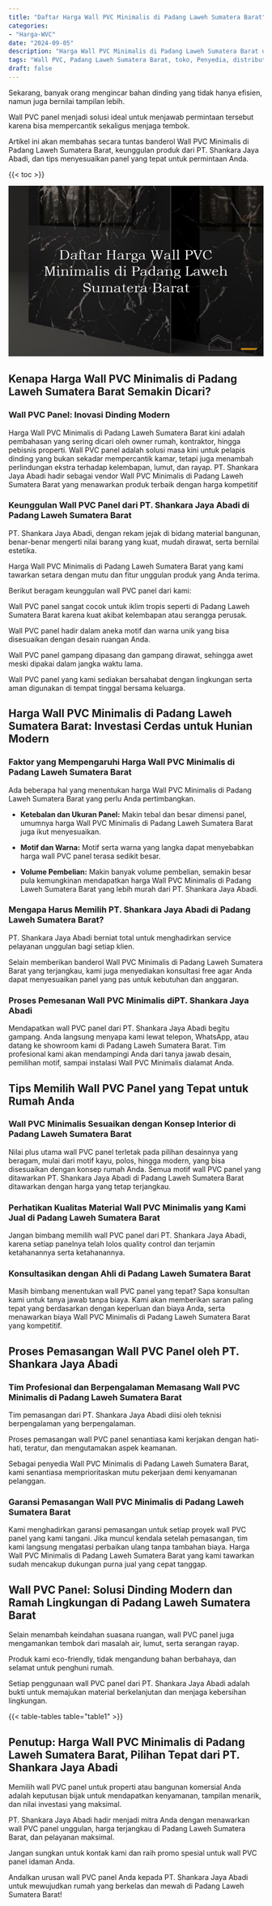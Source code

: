 ```yaml
---
title: "Daftar Harga Wall PVC Minimalis di Padang Laweh Sumatera Barat"
categories: 
- "Harga-WVC"
date: "2024-09-05"
description: "Harga Wall PVC Minimalis di Padang Laweh Sumatera Barat untuk tempat tinggal, office, serta toko. Panel unggulan, beragam motif, variasi warna menarik, dengan servis instalasi dikerjakan oleh teknisi berpengalaman dan garansi resmi!|Jasa penjualan Wall PVC Minimalis di Padang Laweh Sumatera Barat untuk keperluan hunian, kantor, atau toko, dengan material terbaik dan pemasangan oleh tim profesional dan jaminan resmi.|Alternatif Wall PVC Minimalis di Padang Laweh Sumatera Barat yang terpercaya bagi rumah, perkantoran, serta toko, bersama panel unggulan dan penempatan ditangani oleh tenaga ahli profesional dan jaminan resmi.|Penyediaan Wall PVC Minimalis di Padang Laweh Sumatera Barat bagi rumah, kantor, dan gerai, beserta material berkualitas dan penempatan dikerjakan oleh tenaga ahli profesional, disertai dengan kepastian resmi.}"
tags: "Wall PVC, Padang Laweh Sumatera Barat, toko, Penyedia, distributor"
draft: false
---
```


Sekarang, banyak orang mengincar bahan dinding yang tidak hanya efisien, namun juga bernilai tampilan lebih.

Wall PVC panel menjadi solusi ideal untuk menjawab permintaan tersebut karena bisa mempercantik sekaligus menjaga tembok.

Artikel ini akan membahas secara tuntas banderol Wall PVC Minimalis di Padang Laweh Sumatera Barat, keunggulan produk dari PT. Shankara Jaya Abadi, dan tips menyesuaikan panel yang tepat untuk permintaan Anda.

{{< toc >}}

![Daftar Harga Wall PVC Minimalis di Padang Laweh Sumatera Barat](/images/Harga-WVC/Daftar-Harga-Wall-PVC-Minimalis-di-Padang-Laweh-Sumatera-Barat.png)


## Kenapa Harga Wall PVC Minimalis di Padang Laweh Sumatera Barat Semakin Dicari?

### Wall PVC Panel: Inovasi Dinding Modern

Harga Wall PVC Minimalis di Padang Laweh Sumatera Barat kini adalah pembahasan yang sering dicari oleh owner rumah, kontraktor, hingga pebisnis properti. Wall PVC panel adalah solusi masa kini untuk pelapis dinding yang bukan sekadar mempercantik kamar, tetapi juga menambah perlindungan ekstra terhadap kelembapan, lumut, dan rayap. PT. Shankara Jaya Abadi hadir sebagai vendor Wall PVC Minimalis di Padang Laweh Sumatera Barat yang menawarkan produk terbaik dengan harga kompetitif

### Keunggulan Wall PVC Panel dari PT. Shankara Jaya Abadi di Padang Laweh Sumatera Barat

PT. Shankara Jaya Abadi, dengan rekam jejak di bidang material bangunan, benar-benar mengerti nilai barang yang kuat, mudah dirawat, serta bernilai estetika.

Harga Wall PVC Minimalis di Padang Laweh Sumatera Barat yang kami tawarkan setara dengan mutu dan fitur unggulan produk yang Anda terima.

Berikut beragam keunggulan wall PVC panel dari kami:

Wall PVC panel sangat cocok untuk iklim tropis seperti di Padang Laweh Sumatera Barat karena kuat akibat kelembapan atau serangga perusak.

Wall PVC panel hadir dalam aneka motif dan warna unik yang bisa disesuaikan dengan desain ruangan Anda.

Wall PVC panel gampang dipasang dan gampang dirawat, sehingga awet meski dipakai dalam jangka waktu lama.

Wall PVC panel yang kami sediakan bersahabat dengan lingkungan serta aman digunakan di tempat tinggal bersama keluarga.

## Harga Wall PVC Minimalis di Padang Laweh Sumatera Barat: Investasi Cerdas untuk Hunian Modern

### Faktor yang Mempengaruhi Harga Wall PVC Minimalis di Padang Laweh Sumatera Barat

Ada beberapa hal yang menentukan harga Wall PVC Minimalis di Padang Laweh Sumatera Barat yang perlu Anda pertimbangkan.

- **Ketebalan dan Ukuran Panel:** Makin tebal dan besar dimensi panel, umumnya harga Wall PVC Minimalis di Padang Laweh Sumatera Barat juga ikut menyesuaikan.

- **Motif dan Warna:** Motif serta warna yang langka dapat menyebabkan harga wall PVC panel terasa sedikit besar.

- **Volume Pembelian:** Makin banyak volume pembelian, semakin besar pula kemungkinan mendapatkan harga Wall PVC Minimalis di Padang Laweh Sumatera Barat yang lebih murah dari PT. Shankara Jaya Abadi.

### Mengapa Harus Memilih PT. Shankara Jaya Abadi di Padang Laweh Sumatera Barat?

PT. Shankara Jaya Abadi berniat total untuk menghadirkan service pelayanan unggulan bagi setiap klien.

Selain memberikan banderol Wall PVC Minimalis di Padang Laweh Sumatera Barat yang terjangkau, kami juga menyediakan konsultasi free agar Anda dapat menyesuaikan panel yang pas untuk kebutuhan dan anggaran.

### Proses Pemesanan Wall PVC Minimalis diPT. Shankara Jaya Abadi

Mendapatkan wall PVC panel dari PT. Shankara Jaya Abadi begitu gampang. Anda langsung menyapa kami lewat telepon, WhatsApp, atau datang ke showroom kami di Padang Laweh Sumatera Barat. Tim profesional kami akan mendampingi Anda dari tanya jawab desain, pemilihan motif, sampai instalasi Wall PVC Minimalis dialamat Anda.

## Tips Memilih Wall PVC Panel yang Tepat untuk Rumah Anda

### Wall PVC Minimalis Sesuaikan dengan Konsep Interior di Padang Laweh Sumatera Barat

Nilai plus utama wall PVC panel terletak pada pilihan desainnya yang beragam, mulai dari motif kayu, polos, hingga modern, yang bisa disesuaikan dengan konsep rumah Anda. Semua motif wall PVC panel yang ditawarkan PT. Shankara Jaya Abadi di Padang Laweh Sumatera Barat ditawarkan dengan harga yang tetap terjangkau.

### Perhatikan Kualitas Material Wall PVC Minimalis yang Kami Jual di Padang Laweh Sumatera Barat

Jangan bimbang memilih wall PVC panel dari PT. Shankara Jaya Abadi, karena setiap panelnya telah lolos quality control dan terjamin ketahanannya serta ketahanannya.

### Konsultasikan dengan Ahli di Padang Laweh Sumatera Barat

Masih bimbang menentukan wall PVC panel yang tepat? Sapa konsultan kami untuk tanya jawab tanpa biaya. Kami akan memberikan saran paling tepat yang berdasarkan dengan keperluan dan biaya Anda, serta menawarkan biaya Wall PVC Minimalis di Padang Laweh Sumatera Barat yang kompetitif.

## Proses Pemasangan Wall PVC Panel oleh PT. Shankara Jaya Abadi

### Tim Profesional dan Berpengalaman Memasang Wall PVC Minimalis di Padang Laweh Sumatera Barat

Tim pemasangan dari PT. Shankara Jaya Abadi diisi oleh teknisi berpengalaman yang berpengalaman.

Proses pemasangan wall PVC panel senantiasa kami kerjakan dengan hati-hati, teratur, dan mengutamakan aspek keamanan.

Sebagai penyedia Wall PVC Minimalis di Padang Laweh Sumatera Barat, kami senantiasa memprioritaskan mutu pekerjaan demi kenyamanan pelanggan.

### Garansi Pemasangan Wall PVC Minimalis di Padang Laweh Sumatera Barat

Kami menghadirkan garansi pemasangan untuk setiap proyek wall PVC panel yang kami tangani. Jika muncul kendala setelah pemasangan, tim kami langsung mengatasi perbaikan ulang tanpa tambahan biaya. Harga Wall PVC Minimalis di Padang Laweh Sumatera Barat yang kami tawarkan sudah mencakup dukungan purna jual yang cepat tanggap.

## Wall PVC Panel: Solusi Dinding Modern dan Ramah Lingkungan di Padang Laweh Sumatera Barat

Selain menambah keindahan suasana ruangan, wall PVC panel juga mengamankan tembok dari masalah air, lumut, serta serangan rayap.

Produk kami eco-friendly, tidak mengandung bahan berbahaya, dan selamat untuk penghuni rumah.

Setiap penggunaan wall PVC panel dari PT. Shankara Jaya Abadi adalah bukti untuk memajukan material berkelanjutan dan menjaga kebersihan lingkungan.

{{< table-tables table="table1" >}}

## Penutup: Harga Wall PVC Minimalis di Padang Laweh Sumatera Barat, Pilihan Tepat dari PT. Shankara Jaya Abadi

Memilih wall PVC panel untuk properti atau bangunan komersial Anda adalah keputusan bijak untuk mendapatkan kenyamanan, tampilan menarik, dan nilai investasi yang maksimal.

PT. Shankara Jaya Abadi hadir menjadi mitra Anda dengan menawarkan wall PVC panel unggulan, harga terjangkau di Padang Laweh Sumatera Barat, dan pelayanan maksimal.

Jangan sungkan untuk kontak kami dan raih promo spesial untuk wall PVC panel idaman Anda.

Andalkan urusan wall PVC panel Anda kepada PT. Shankara Jaya Abadi untuk mewujudkan rumah yang berkelas dan mewah di Padang Laweh Sumatera Barat!